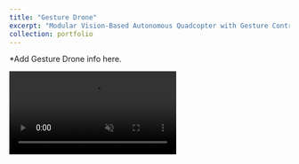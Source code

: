 ```yaml
---
title: "Gesture Drone"
excerpt: "Modular Vision-Based Autonomous Quadcopter with Gesture Control Capabilities<br/><br/><img src='/images/Gesture_Drone.jpg' width='600'>"
collection: portfolio
---
```


*Add Gesture Drone info here.

<video muted autoplay controls>
    <source src="/files/Gesture_Control_Takeoff.mp4" type="video/mp4">
</video>